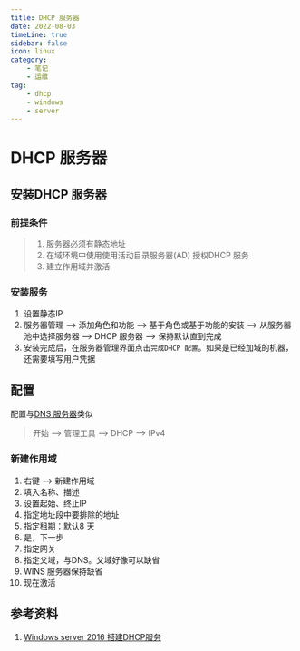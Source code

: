 ```yaml
---
title: DHCP 服务器  
date: 2022-08-03
timeLine: true
sidebar: false  
icon: linux
category:  
    - 笔记  
    - 运维      
tag:   
    - dhcp  
    - windows  
    - server  
---  
```

# DHCP 服务器  
## 安装DHCP 服务器  
### 前提条件  
> 1. 服务器必须有静态地址  
> 2. 在域环境中使用使用活动目录服务器(AD) 授权DHCP 服务  
> 3. 建立作用域并激活  

### 安装服务  
1. 设置静态IP  
2. 服务器管理 --> 添加角色和功能 --> 基于角色或基于功能的安装 --> 从服务器池中选择服务器 --> DHCP 服务器 --> 保持默认直到完成  
3. 安装完成后，在服务器管理界面点击`完成DHCP 配置`。如果是已经加域的机器，还需要填写用户凭据

## 配置
配置与[DNS 服务器](./01_dns.md)类似  
> 开始 --> 管理工具 --> DHCP --> IPv4 

### 新建作用域  
1. 右键 --> 新建作用域  
2. 填入名称、描述  
3. 设置起始、终止IP  
4. 指定地址段中要排除的地址  
5. 指定租期：默认8 天  
6. 是，下一步  
7. 指定网关  
8. 指定父域，与DNS。父域好像可以缺省  
9. WINS 服务器保持缺省  
10. 现在激活  





## 参考资料  
1. [Windows server 2016 搭建DHCP服务](https://blog.51cto.com/14157628/2348796)